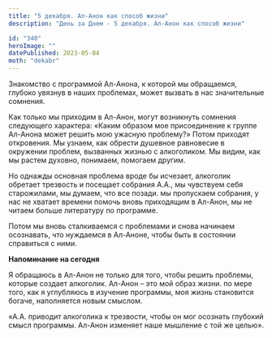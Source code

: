 ```yaml
---
title: "5 декабря. Ал-Анон как способ жизни"
description: "День за Днем - 5 декабря. Ал-Анон как способ жизни"

id: "340"
heroImage: ""
datePublished: 2023-05-04
moth: "dekabr"
---
```


Знакомство с программой Ал-Анона, к которой мы обращаемся, глубоко увязнув в
наших проблемах, может вызвать в нас значительные сомнения.

Как только мы приходим в Ал-Анон, могут возникнуть сомнения следующего
характера: «Каким образом мое присоединение к группе Ал-Анона может решить мою
ужасную проблему?» Потом приходят откровения. Мы узнаем, как обрести душевное
равновесие в окружении проблем, вызванных жизнью с алкоголиком. Мы видим, как
мы растем духовно, понимаем, помогаем другим.

Но однажды основная проблема вроде бы исчезает, алкоголик обретает трезвость и
посещает собрания А.А., мы чувствуем себя старожилами, мы думаем, что все
позади. мы пропускаем собрания, у нас не хватает времени помочь вновь
приходящим в Ал-Анон, мы не читаем больше литературу по программе.

Потом мы вновь сталкиваемся с проблемами и снова начинаем осознавать, что
нуждаемся в Ал-Аноне, чтобы быть в состоянии справиться с ними.

**Напоминание на сегодня**

Я обращаюсь в Ал-Анон не только для того, чтобы решить проблемы, которые
создает алкоголик. Ал-Анон – это мой образ жизни. по мере того, как я
углубляюсь в изучение программы, моя жизнь становится богаче, наполняется
новым смыслом.

«А.А. приводит алкоголика к трезвости, чтобы он мог осознать глубокий смысл
программы. Ал-Анон изменяет наше мышление с той же целью».

